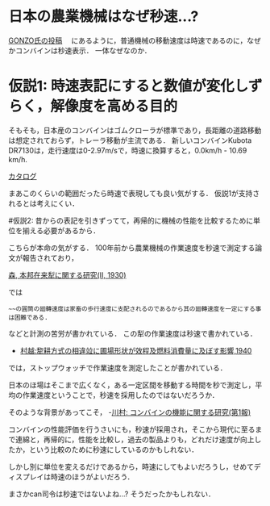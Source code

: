 # 日本の農業機械はなぜ秒速...?

[GONZO氏の投稿](https://x.com/contora930/status/1714596660716990625?s=20)　
にあるように，普通機械の移動速度は時速であるのに，なぜかコンバインは秒速表示．
一体なぜなのか．

# 仮説1: 時速表記にすると数値が変化しずらく，解像度を高める目的

そもそも，日本産のコンバインはゴムクローラが標準であり，長距離の道路移動は想定されておらず，トレーラ移動が主流である．
新しいコンバインKubota DR7130は，走行速度は0-2.97m/sで，時速に換算すると，0.0km/h - 10.69 km/h. 

[カタログ](https://agriculture.kubota.co.jp/img_sys/catalog/5-10-2-0028-02.pdf)

まあこのくらいの範囲だったら時速で表現しても良い気がする．
仮説1が支持されるとは考えにくい．

#仮説2: 昔からの表記を引きずってて，再帰的に機械の性能を比較するために単位を揃える必要があるから．

こちらが本命の気がする．
100年前から農業機械の作業速度を秒速で測定する論文が報告されており，

[森, 本邦在来犁に関する研究(Ⅱ, 1930)](https://www.jstage.jst.go.jp/article/jjsidre1929/2/2/2_2_139/_pdf/-char/ja)

では
```
~~の圓筒の廻轉速度は家畜の歩行速度に支配されるのであるから其の廻轉速度を一定にする事は困難である.
```
などと計測の苦労が書かれている．
この犁の作業速度は秒速で書かれている．

- [村越:犂耕方式の相違竝に圃場形状が效程及燃料消費量に及ぼす影響,1940](https://www.jstage.jst.go.jp/article/jsam1937/4/4/4_4_231/_pdf/-char/ja)

では，ストップウォッチで作業速度を測定したことが書かれている．

日本のほ場はそこまで広くなく，ある一定区間を移動する時間を秒で測定し，平均の作業速度ということで，秒速を採用したのではないだろうか．

そのような背景があってこそ，
-[川村: コンバインの機能に関する研究(第1報)](https://www.jstage.jst.go.jp/article/jsam1937/28/4/28_4_217/_article/-char/ja)

コンバインの性能評価を行うさいにも，秒速が採用され，そこから現代に至るまで連綿と，再帰的に，性能を比較し，過去の製品よりも，どれだけ速度が向上したか，という比較のために秒速にしているのかもしれない．

しかし別に単位を変えるだけであるから，時速にしてもよいだろうし，せめてディスプレイは時速のほうがよいだろう．

まさかcan司令は秒速ではないよね...? 
そうだったかもしれない．
